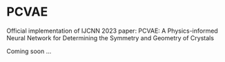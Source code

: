 # PCVAE
Official implementation of IJCNN 2023 paper: PCVAE: A Physics-informed Neural Network for Determining the Symmetry and Geometry of Crystals

Coming soon ...
